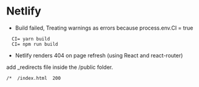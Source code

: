 # Netlify

- Build failed, Treating warnings as errors because process.env.CI = true

```
  CI= yarn build
  CI= npm run build
```

- Netlify renders 404 on page refresh (using React and react-router)

add \_redirects file inside the /public folder.

```
/*  /index.html  200
```
